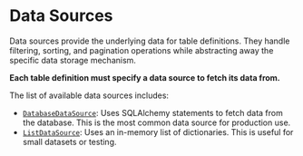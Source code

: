 # Data Sources

Data sources provide the underlying data for table definitions. They handle filtering, sorting, and pagination operations while abstracting away the specific data storage mechanism.

**Each table definition must specify a data source to fetch its data from.**

The list of available data sources includes:

  - [`DatabaseDataSource`](./database.md): Uses SQLAlchemy statements to fetch data from the database. This is the most common data source for production use.
  - [`ListDataSource`](./list.md): Uses an in-memory list of dictionaries. This is useful for small datasets or testing.
